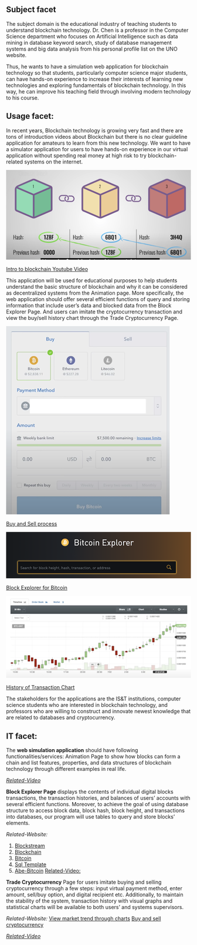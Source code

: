 ## Subject facet

The subject domain is the educational industry of teaching students to understand blockchain technology. Dr. Chen is a professor in the Computer Science department who focuses on Artificial Intelligence such as data mining in database keyword search, study of database management systems and big data analysis from his personal profile list on the UNO website. 

Thus, he wants to have a simulation web application for blockchain technology so that students, particularly computer science major students, can have hands-on experience to increase their interests of learning new technologies and exploring fundamentals of blockchain technology. In this way, he can improve his teaching field through involving modern technology to his course.


## Usage facet: 
 
In recent years, Blockchain technology is growing very fast and there are tons of introduction videos about Blockchain but there is no clear guideline application for amateurs to learn from this new technology. We want to have a simulator application for users to have hands-on experience in our virtual application without spending real money at high risk to try blockchain-related systems on the internet.   

![Blocks](image/Blocks.png)  

[Intro to blockchain Youtube Video](https://www.youtube.com/watch?v=SSo_EIwHSd4)  

This application will be used for educational purposes to help students understand the basic structure of blockchain and why it can be considered as decentralized systems from the Animation page. More specifically, the web application should offer several efficient functions of query and storing information that include user’s data and blocked data from the Block Explorer Page. And users can imitate the cryptocurrency transaction and view the buy/sell history chart through the Trade Cryptocurrency Page.   

![Transaction](image/Transaction.png)  

[Buy and Sell process](https://www.coinbase.com/ )

![BitcoinExplore](image/BitcoinExplorer.png)  

[Block Explorer for Bitcoin](https://blockstream.info/)  

![History](image/History.png)  

[History of Transaction Chart](https://bittrex.com/)  

The stakeholders for the applications are the IS&T institutions, computer science students who are interested in blockchain technology, and professors who are willing to construct and innovate newest knowledge that are related to databases and cryptocurrency. 
 
## IT facet: 

The **web simulation application** should have following functionalities/services:
Animation Page to show how blocks can form a chain and list features, properties, and data structures of blockchain technology through different examples in real life. 

[_Related-Video_](https://www.youtube.com/watch?v=SSo_EIwHSd4 )

**Block Explorer Page** displays the contents of individual digital blocks transactions, the transaction histories, and balances of users’ accounts with several efficient functions. Moreover, to achieve the goal of using database structure to access block data, block hash, block height, and transactions into databases, our program will use tables to query and store blocks’ elements.

_Related-Website:_
  1. [Blockstream](https://blockstream.info/)
  2. [Blockchain](https://www.blockchain.com/explorer)
  3. [Bitcoin](https://btc.com/)
  4. [Sql Template](http://blockchainsql.io/Query/Template/10)
  5. [Abe-Bitcoin](https://github.com/bitcoin-abe/bitcoin-abe )
[Related-Video:](https://www.youtube.com/watch?v=laeV2slJgc8 )

**Trade Cryptocurrency** Page for users imitate buying and selling cryptocurrency through a few steps: input virtual payment method, enter amount, sell/buy option, and digital recipient etc. Additionally, to maintain the stability of the system, transaction history with visual graphs and statistical charts will be available to both users’ and systems supervisors.

_Related-Website:_
[View market trend through charts](https://bittrex.com/)
[Buy and sell cryptocurrency](https://www.coinbase.com/)

[_Related-Video_](https://www.youtube.com/watch?v=M-qYym-i1_8 )



